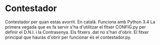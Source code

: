 # Contestador
Contestador per quan estas avorrit. En català.
Funciona amb Python 3.4
La primera vegada que es fa servir s'ha d'utilitzar el fitxer CONFIG.py per definir el D.N.I. i la Contrasenya.
Els fitxers .dat no s'han d'obrir.
El fitxer principal que hauràs d'obrir per funcionar és el contestador.py. 
